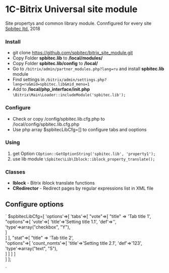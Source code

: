 # 1C-Bitrix Universal site module
Site propertys and common library module. Connfigured for every site 
[Spbitec ltd.](http://spbitec.ru "Spbitec ltd.") 2018

### Install
* git clone https://github.com/spbitec/bitrix_site_module.git
* Copy Folder **spbitec.lib** to **/local/modules/**
* Copy Folder **spbitec.lib/config** to **/local/**
* Go to `/bitrix/admin/partner_modules.php?lang=ru` and install **spbitec.lib** module
* Find settings in `/bitrix/admin/settings.php?lang=ru&mid=spbitec.lib&mid_menu=1`
* Add to **/local/php_interface/init.php**
`\Bitrix\Main\Loader::includeModule('spbitec.lib');`

### Configure
* Check or copy /config/spbitec.lib.cfg.php to /local/config/spbitec.lib.cfg.php
* Use php array $spbitecLibCfg=[] to configure tabs and ooptions
 
### Using
1. get Option `COption::GetOptionString('spbitec.lib', 'property1');`
2. use lib module `\Spbitec\Lib\Iblock::iblock_property_translate();`

### Classes
- **Iblock** - Bitrix iblock translate functions
- **CRedirector** - Redirect pages by regular expressions list in XML file 

## Configure options
`
$spbitecLibCfg=[
   'options'=>[
      'tabs'=>[
         "vote"=>[
            "title" => 'Tab title 1',  
            "options"=>[
               'vote'=>[
                  'title'=>'Setting title 1.1',
                  'def'=>'',
                  'type'=>array("checkbox", "Y"),             
               ]             
            ]
         ],
         "stat"=>[
            "title" => 'Tab title 2',  
            "options"=>[
               'count_nomts'=>[
                  'title'=>'Setting title 2.1',
                  'def'=>'123',
                  'type'=>array("text", "5"),                
               ]
            ]
         ]
      ]         
   ]
];

`



